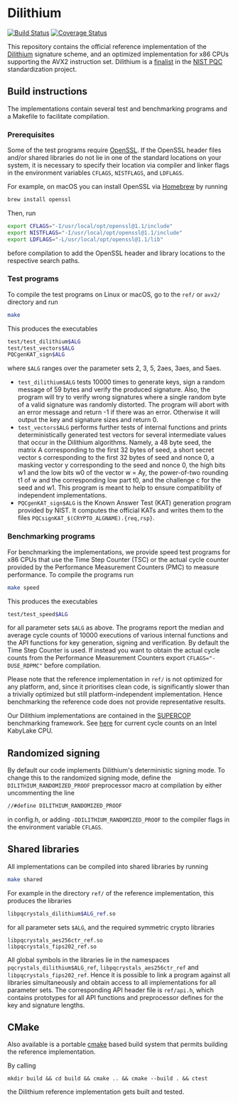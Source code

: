 # Dilithium

[![Build Status](https://travis-ci.org/pq-crystals/dilithium.svg?branch=master)](https://travis-ci.org/pq-crystals/dilithium) [![Coverage Status](https://coveralls.io/repos/github/pq-crystals/dilithium/badge.svg?branch=master)](https://coveralls.io/github/pq-crystals/dilithium?branch=master)

This repository contains the official reference implementation of the [Dilithium](https://www.pq-crystals.org/dilithium/) signature scheme, and an optimized implementation for x86 CPUs supporting the AVX2 instruction set. Dilithium is a [finalist](https://csrc.nist.gov/Projects/post-quantum-cryptography/round-3-submissions) in the [NIST PQC](https://csrc.nist.gov/projects/post-quantum-cryptography) standardization project.

## Build instructions

The implementations contain several test and benchmarking programs and a Makefile to facilitate compilation.

### Prerequisites

Some of the test programs require [OpenSSL](https://openssl.org). If the OpenSSL header files and/or shared libraries do not lie in one of the standard locations on your system, it is necessary to specify their location via compiler and linker flags in the environment variables `CFLAGS`, `NISTFLAGS`, and `LDFLAGS`.

For example, on macOS you can install OpenSSL via [Homebrew](https://brew.sh) by running
```sh
brew install openssl
```
Then, run
```sh
export CFLAGS="-I/usr/local/opt/openssl@1.1/include"
export NISTFLAGS="-I/usr/local/opt/openssl@1.1/include"
export LDFLAGS="-L/usr/local/opt/openssl@1.1/lib"
```
before compilation to add the OpenSSL header and library locations to the respective search paths.

### Test programs

To compile the test programs on Linux or macOS, go to the `ref/` or `avx2/` directory and run
```sh
make
```
This produces the executables
```sh
test/test_dilithium$ALG
test/test_vectors$ALG
PQCgenKAT_sign$ALG
```
where `$ALG` ranges over the parameter sets 2, 3, 5, 2aes, 3aes, and 5aes.

* `test_dilithium$ALG` tests 10000 times to generate keys, sign a random message of 59 bytes and verify the produced signature. Also, the program will try to verify wrong signatures where a single random byte of a valid signature was randomly distorted. The program will abort with an error message and return -1 if there was an error. Otherwise it will output the key and signature sizes and return 0.
* `test_vectors$ALG` performs further tests of internal functions and prints deterministically generated test vectors for several intermediate values that occur in the Dilithium algorithms. Namely, a 48 byte seed, the matrix A corresponding to the first 32 bytes of seed, a short secret vector s corresponding to the first 32 bytes of seed and nonce 0, a masking vector y corresponding to the seed and nonce 0, the high bits w1 and the low bits w0 of the vector w = Ay, the power-of-two rounding t1 of w and the corresponding low part t0, and the challenge c for the seed and w1. This program is meant to help to ensure compatibility of independent implementations.
* `PQCgenKAT_sign$ALG` is the Known Answer Test (KAT) generation program provided by NIST. It computes the official KATs and writes them to the files `PQCsignKAT_$(CRYPTO_ALGNAME).{req,rsp}`.

### Benchmarking programs

For benchmarking the implementations, we provide speed test programs for x86 CPUs that use the Time Step Counter (TSC) or the actual cycle counter provided by the Performance Measurement Counters (PMC) to measure performance. To compile the programs run
```sh
make speed
```
This produces the executables
```sh
test/test_speed$ALG
```
for all parameter sets `$ALG` as above. The programs report the median and average cycle counts of 10000 executions of various internal functions and the API functions for key generation, signing and verification. By default the Time Step Counter is used. If instead you want to obtain the actual cycle counts from the Performance Measurement Counters export `CFLAGS="-DUSE_RDPMC"` before compilation.

Please note that the reference implementation in `ref/` is not optimized for any platform, and, since it prioritises clean code, is significantly slower than a trivially optimized but still platform-independent implementation. Hence benchmarking the reference code does not provide representative results.

Our Dilithium implementations are contained in the [SUPERCOP](https://bench.cr.yp.to) benchmarking framework. See [here](http://bench.cr.yp.to/results-sign.html#amd64-kizomba) for current cycle counts on an Intel KabyLake CPU.

## Randomized signing

By default our code implements Dilithium's deterministic signing mode. To change this to the randomized signing mode, define the `DILITHIUM_RANDOMIZED_PROOF` preprocessor macro at compilation by either uncommenting the line
```sh
//#define DILITHIUM_RANDOMIZED_PROOF
```
in config.h, or adding `-DDILITHIUM_RANDOMIZED_PROOF` to the compiler flags in the environment variable `CFLAGS`.

## Shared libraries

All implementations can be compiled into shared libraries by running
```sh
make shared
```
For example in the directory `ref/` of the reference implementation, this produces the libraries
```sh
libpqcrystals_dilithium$ALG_ref.so
```
for all parameter sets `$ALG`, and the required symmetric crypto libraries
```
libpqcrystals_aes256ctr_ref.so
libpqcrystals_fips202_ref.so
```
All global symbols in the libraries lie in the namespaces `pqcrystals_dilithium$ALG_ref`, `libpqcrystals_aes256ctr_ref` and `libpqcrystals_fips202_ref`. Hence it is possible to link a program against all libraries simultaneously and obtain access to all implementations for all parameter sets. The corresponding API header file is `ref/api.h`, which contains prototypes for all API functions and preprocessor defines for the key and signature lengths.

## CMake

Also available is a portable [cmake](https://cmake.org) based build system that permits building the reference implementation.

By calling 
```
mkdir build && cd build && cmake .. && cmake --build . && ctest
```

the Dilithium reference implementation gets built and tested.
